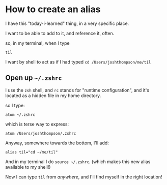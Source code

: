 # How to create an alias

I have this "today-i-learned" thing, in a very specific place.

I want to be able to add to it, and reference it, often.

so, in my terminal, when I type

```
til
```

I want by shell to act as if I had typed `cd /Users/joshthompson/me/til`

## Open up `~/.zshrc`

I use the `zsh` shell, and `rc` stands for "runtime configuration", and it's located as a hidden file in my home directory.

so I type:

```
atom ~/.zshrc
```

which is terse way to express:

```
atom /Users/joshthompson/.zshrc
```

Anyway, somewhere towards the bottom, I'll add:

```
alias til="cd ~/me/til"
```

And in my terminal I do `source ~/.zshrc`. (which makes this new alias available to my shell!)

Now I can type `til` from _anywhere_, and I'll find myself in the right location!
